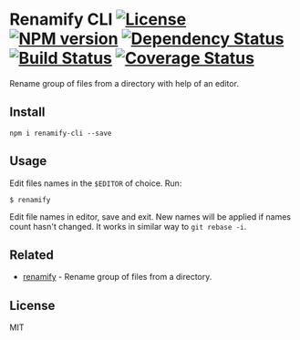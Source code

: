 # Renamify CLI [![License][LicenseIMGURL]][LicenseURL] [![NPM version][NPMIMGURL]][NPMURL] [![Dependency Status][DependencyStatusIMGURL]][DependencyStatusURL] [![Build Status][BuildStatusIMGURL]][BuildStatusURL] [![Coverage Status][CoverageIMGURL]][CoverageURL]

Rename group of files from a directory with help of an editor.

## Install

`
npm i renamify-cli --save
`

## Usage

Edit files names in the `$EDITOR` of choice. Run:

```
$ renamify
```

Edit file names in editor, save and exit. New names will be applied if names count hasn't changed.
It works in similar way to `git rebase -i`.

## Related

- [renamify](https://github.com/coderaiser/node-renamify "renamify") - Rename group of files from a directory.

## License

MIT

[NPMIMGURL]:                https://img.shields.io/npm/v/renamify-cli.svg?style=flat
[BuildStatusIMGURL]:        https://img.shields.io/travis/coderaiser/node-renamify-cli/master.svg?style=flat
[DependencyStatusIMGURL]:   https://img.shields.io/david/coderaiser/node-renamify-cli.svg?style=flat
[LicenseIMGURL]:            https://img.shields.io/badge/license-MIT-317BF9.svg?style=flat
[NPMURL]:                   https://npmjs.org/package/renamify-cli "npm"
[BuildStatusURL]:           https://travis-ci.org/coderaiser/node-renamify-cli  "Build Status"
[DependencyStatusURL]:      https://david-dm.org/coderaiser/node-renamify-cli "Dependency Status"
[LicenseURL]:               https://tldrlegal.com/license/mit-license "MIT License"

[CoverageURL]:              https://coveralls.io/github/coderaiser/node-renamify-cli?branch=master
[CoverageIMGURL]:           https://coveralls.io/repos/coderaiser/node-renamify-cli/badge.svg?branch=master&service=github

